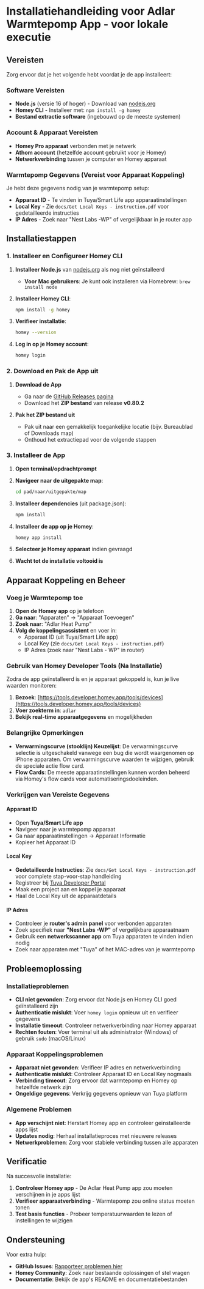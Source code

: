 # Installatiehandleiding voor Adlar Warmtepomp App - voor lokale executie

## Vereisten

Zorg ervoor dat je het volgende hebt voordat je de app installeert:

### Software Vereisten

- **Node.js** (versie 16 of hoger) - Download van [nodejs.org](https://nodejs.org/)
- **Homey CLI** - Installeer met: `npm install -g homey`
- **Bestand extractie software** (ingebouwd op de meeste systemen)

### Account & Apparaat Vereisten

- **Homey Pro apparaat** verbonden met je netwerk
- **Athom account** (hetzelfde account gebruikt voor je Homey)
- **Netwerkverbinding** tussen je computer en Homey apparaat

### Warmtepomp Gegevens (Vereist voor Apparaat Koppeling)

Je hebt deze gegevens nodig van je warmtepomp setup:

- **Apparaat ID** - Te vinden in Tuya/Smart Life app apparaatinstellingen
- **Local Key** - Zie `docs/Get Local Keys - instruction.pdf` voor gedetailleerde instructies
- **IP Adres** - Zoek naar "Nest Labs -WP" of vergelijkbaar in je router app

## Installatiestappen

### 1. Installeer en Configureer Homey CLI

1. **Installeer Node.js** van [nodejs.org](https://nodejs.org/) als nog niet geïnstalleerd
   - **Voor Mac gebruikers**: Je kunt ook installeren via Homebrew: `brew install node`

2. **Installeer Homey CLI**:

   ```bash
   npm install -g homey
   ```

3. **Verifieer installatie**:

   ```bash
   homey --version
   ```

4. **Log in op je Homey account**:

   ```bash
   homey login
   ```

### 2. Download en Pak de App uit

1. **Download de App**
   - Ga naar de [GitHub Releases pagina](https://github.com/hhi/org.hhi.adlar-heatpump/releases)
   - Download het **ZIP bestand** van release **v0.80.2**

2. **Pak het ZIP bestand uit**
   - Pak uit naar een gemakkelijk toegankelijke locatie (bijv. Bureaublad of Downloads map)
   - Onthoud het extractiepad voor de volgende stappen

### 3. Installeer de App

1. **Open terminal/opdrachtprompt**
2. **Navigeer naar de uitgepakte map**:

   ```bash
   cd pad/naar/uitgepakte/map
   ```

3. **Installeer dependencies** (uit package.json):

   ```bash
   npm install
   ```

4. **Installeer de app op je Homey**:

   ```bash
   homey app install
   ```

5. **Selecteer je Homey apparaat** indien gevraagd
6. **Wacht tot de installatie voltooid is**

## Apparaat Koppeling en Beheer

### Voeg je Warmtepomp toe

1. **Open de Homey app** op je telefoon
2. **Ga naar**: "Apparaten" → "Apparaat Toevoegen"
3. **Zoek naar**: "Adlar Heat Pump"
4. **Volg de koppelingsassistent** en voer in:
   - Apparaat ID (uit Tuya/Smart Life app)
   - Local Key (zie `docs/Get Local Keys - instruction.pdf`)
   - IP Adres (zoek naar "Nest Labs - WP" in router)

### Gebruik van Homey Developer Tools (Na Installatie)

Zodra de app geïnstalleerd is en je apparaat gekoppeld is, kun je live waarden monitoren:

1. **Bezoek**: [https://tools.developer.homey.app/tools/devices](https://tools.developer.homey.app/tools/devices)
2. **Voer zoekterm in**: `adlar`
3. **Bekijk real-time apparaatgegevens** en mogelijkheden

### Belangrijke Opmerkingen

- **Verwarmingscurve (stooklijn) Keuzelijst**: De verwarmingscurve selectie is uitgeschakeld vanwege een bug die wordt waargenomen op iPhone apparaten. Om verwarmingscurve waarden te wijzigen, gebruik de speciale actie flow card.
- **Flow Cards**: De meeste apparaatinstellingen kunnen worden beheerd via Homey's flow cards voor automatiseringsdoeleinden.

### Verkrijgen van Vereiste Gegevens

#### Apparaat ID

- Open **Tuya/Smart Life app**
- Navigeer naar je warmtepomp apparaat
- Ga naar apparaatinstellingen → Apparaat Informatie
- Kopieer het Apparaat ID

#### Local Key

- **Gedetailleerde Instructies**: Zie `docs/Get Local Keys - instruction.pdf` voor complete stap-voor-stap handleiding
- Registreer bij [Tuya Developer Portal](https://iot.tuya.com/)
- Maak een project aan en koppel je apparaat
- Haal de Local Key uit de apparaatdetails

#### IP Adres

- Controleer je **router's admin panel** voor verbonden apparaten
- Zoek specifiek naar **"Nest Labs -WP"** of vergelijkbare apparaatnaam
- Gebruik een **netwerkscanner app** om Tuya apparaten te vinden indien nodig
- Zoek naar apparaten met "Tuya" of het MAC-adres van je warmtepomp

## Probleemoplossing

### Installatieproblemen

- **CLI niet gevonden**: Zorg ervoor dat Node.js en Homey CLI goed geïnstalleerd zijn
- **Authenticatie mislukt**: Voer `homey login` opnieuw uit en verifieer gegevens
- **Installatie timeout**: Controleer netwerkverbinding naar Homey apparaat
- **Rechten fouten**: Voer terminal uit als administrator (Windows) of gebruik `sudo` (macOS/Linux)

### Apparaat Koppelingsproblemen

- **Apparaat niet gevonden**: Verifieer IP adres en netwerkverbinding
- **Authenticatie mislukt**: Controleer Apparaat ID en Local Key nogmaals
- **Verbinding timeout**: Zorg ervoor dat warmtepomp en Homey op hetzelfde netwerk zijn
- **Ongeldige gegevens**: Verkrijg gegevens opnieuw van Tuya platform

### Algemene Problemen

- **App verschijnt niet**: Herstart Homey app en controleer geïnstalleerde apps lijst
- **Updates nodig**: Herhaal installatieproces met nieuwere releases
- **Netwerkproblemen**: Zorg voor stabiele verbinding tussen alle apparaten

## Verificatie

Na succesvolle installatie:

1. **Controleer Homey app** - De Adlar Heat Pump app zou moeten verschijnen in je apps lijst
2. **Verifieer apparaatverbinding** - Warmtepomp zou online status moeten tonen
3. **Test basis functies** - Probeer temperatuurwaarden te lezen of instellingen te wijzigen

## Ondersteuning

Voor extra hulp:

- **GitHub Issues**: [Rapporteer problemen hier](https://github.com/hhi/org.hhi.adlar-heatpump/issues)
- **Homey Community**: Zoek naar bestaande oplossingen of stel vragen
- **Documentatie**: Bekijk de app's README en documentatiebestanden
